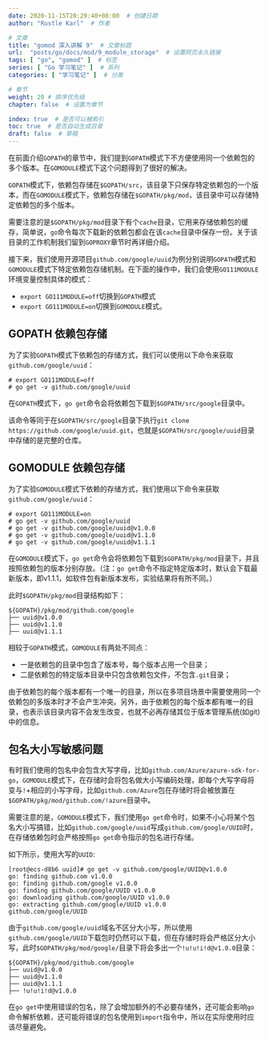 ```yaml
---
date: 2020-11-15T20:29:40+08:00  # 创建日期
author: "Rustle Karl"  # 作者

# 文章
title: "gomod 深入讲解 9"  # 文章标题
url:  "posts/go/docs/mod/9_module_storage"  # 设置网页永久链接
tags: [ "go", "gomod" ]  # 标签
series: [ "Go 学习笔记" ]  # 系列
categories: [ "学习笔记" ]  # 分类

# 章节
weight: 20 # 排序优先级
chapter: false  # 设置为章节

index: true  # 是否可以被索引
toc: true  # 是否自动生成目录
draft: false  # 草稿
---
```


在前面介绍`GOPATH`的章节中，我们提到`GOPATH`模式下不方便使用同一个依赖包的多个版本。在`GOMODULE`模式下这个问题得到了很好的解决。

`GOPATH`模式下，依赖包存储在`$GOPATH/src`，该目录下只保存特定依赖包的一个版本，而在`GOMODULE`模式下，依赖包存储在`$GOPATH/pkg/mod`，该目录中可以存储特定依赖包的多个版本。

需要注意的是`$GOPATH/pkg/mod`目录下有个`cache`目录，它用来存储依赖包的缓存，简单说，`go`命令每次下载新的依赖包都会在该`cache`目录中保存一份。关于该目录的工作机制我们留到`GOPROXY`章节时再详细介绍。

接下来，我们使用开源项目`github.com/google/uuid`为例分别说明`GOPATH`模式和`GOMODULE`模式下特定依赖包存储机制。在下面的操作中，我们会使用`GO111MODULE`环境变量控制具体的模式：
- `export GO111MODULE=off`切换到`GOPATH`模式
- `export GO111MODULE=on`切换到`GOMODULE`模式。

## GOPATH 依赖包存储

为了实验`GOPATH`模式下依赖包的存储方式，我们可以使用以下命令来获取`github.com/google/uuid`：

```
# export GO111MODULE=off
# go get -v github.com/google/uuid
```

在`GOPATH`模式下，`go get`命令会将依赖包下载到`$GOPATH/src/google`目录中。

该命令等同于在`$GOPATH/src/google`目录下执行`git clone https://github.com/google/uuid.git`，也就是`$GOPATH/src/google/uuid`目录中存储的是完整的仓库。

## GOMODULE 依赖包存储

为了实验`GOMODULE`模式下依赖的存储方式，我们使用以下命令来获取`github.com/google/uuid`：

```
# export GO111MODULE=on
# go get -v github.com/google/uuid
# go get -v github.com/google/uuid@v1.0.0
# go get -v github.com/google/uuid@v1.1.0
# go get -v github.com/google/uuid@v1.1.1
```

在`GOMODULE`模式下，`go get`命令会将依赖包下载到`$GOPATH/pkg/mod`目录下，并且按照依赖包的版本分别存放。（注：`go get`命令不指定特定版本时，默认会下载最新版本，即v1.1.1，如软件包有新版本发布，实验结果将有所不同。）

此时`$GOPATH/pkg/mod`目录结构如下：

```
${GOPATH}/pkg/mod/github.com/google
├── uuid@v1.0.0
├── uuid@v1.1.0
├── uuid@v1.1.1
```
相较于`GOPATH`模式，`GOMODULE`有两处不同点：

- 一是依赖包的目录中包含了版本号，每个版本占用一个目录；
- 二是依赖包的特定版本目录中只包含依赖包文件，不包含`.git`目录；

由于依赖包的每个版本都有一个唯一的目录，所以在多项目场景中需要使用同一个依赖包的多版本时才不会产生冲突。另外，由于依赖包的每个版本都有唯一的目录，也表示该目录内容不会发生改变，也就不必再存储其位于版本管理系统(如git)中的信息。

## 包名大小写敏感问题

有时我们使用的包名中会包含大写字母，比如`github.com/Azure/azure-sdk-for-go`，`GOMODULE`模式下，在存储时会将包名做大小写编码处理，即每个大写字母将变与`!`+相应的小写字母，比如`github.com/Azure`包在存储时将会被放置在`$GOPATH/pkg/mod/github.com/!azure`目录中。

需要注意的是，`GOMODULE`模式下，我们使用`go get`命令时，如果不小心将某个包名大小写搞错，比如`github.com/google/uuid`写成`github.com/google/UUID`时，在存储依赖包时会严格按照`go get`命令指示的包名进行存储。

如下所示，使用大写的`UUID`:

```
[root@ecs-d8b6 uuid]# go get -v github.com/google/UUID@v1.0.0
go: finding github.com v1.0.0
go: finding github.com/google v1.0.0
go: finding github.com/google/UUID v1.0.0
go: downloading github.com/google/UUID v1.0.0
go: extracting github.com/google/UUID v1.0.0
github.com/google/UUID
```

由于`github.com/google/uuid`域名不区分大小写，所以使用`github.com/google/UUID`下载包时仍然可以下载，但在存储时将会严格区分大小写，此时`$GOPATH/pkg/mod/google/`目录下将会多出一个`!u!u!i!d@v1.0.0`目录：
```
${GOPATH}/pkg/mod/github.com/google
├── uuid@v1.0.0
├── uuid@v1.1.0
├── uuid@v1.1.1
├── !u!u!i!d@v1.0.0
```
在`go get`中使用错误的包名，除了会增加额外的不必要存储外，还可能会影响`go`命令解析依赖，还可能将错误的包名使用到`import`指令中，所以在实际使用时应该尽量避免。
